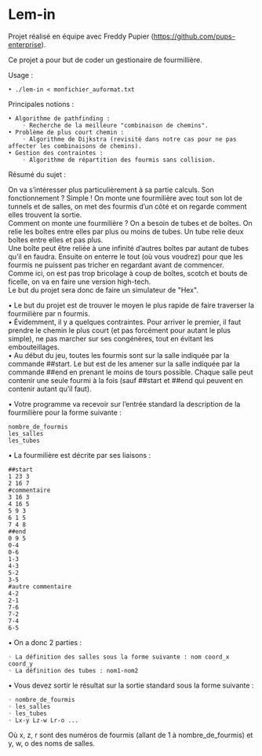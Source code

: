 # Lem-in
Projet réalisé en équipe avec Freddy Pupier (https://github.com/pups-enterprise).

Ce projet a pour but de coder un gestionaire de fourmillière.

Usage :

    • ./lem-in < monfichier_auformat.txt

Principales notions :

    • Algorithme de pathfinding :
        ◦ Recherche de la meilleure "combinaison de chemins".
    • Problème de plus court chemin :
        ◦ Algorithme de Dijkstra (revisité dans notre cas pour ne pas affecter les combinaisons de chemins).
    • Gestion des contraintes :
        ◦ Algorithme de répartition des fourmis sans collision. 
    
Résumé du sujet :

On va s’intéresser plus particulièrement à sa partie calculs. Son fonctionnement ?
Simple ! On monte une fourmilière avec tout son lot de tunnels et de salles, on met des
fourmis d’un côté et on regarde comment elles trouvent la sortie.\
Comment on monte une fourmilière ? On a besoin de tubes et de boîtes.
On relie les boîtes entre elles par plus ou moins de tubes. Un tube relie deux boîtes entre
elles et pas plus.\
Une boîte peut être reliée à une infinité d’autres boîtes par autant de tubes qu’il en faudra.
Ensuite on enterre le tout (où vous voudrez) pour que les fourmis ne puissent pas tricher
en regardant avant de commencer.\
Comme ici, on est pas trop bricolage à coup de boîtes, scotch et bouts de ficelle, on va
en faire une version high-tech.\
Le but du projet sera donc de faire un simulateur de "Hex".

• Le but du projet est de trouver le moyen le plus rapide de faire traverser la fourmilière
par n fourmis.\
• Évidemment, il y a quelques contraintes. Pour arriver le premier, il faut prendre le
chemin le plus court (et pas forcément pour autant le plus simple), ne pas marcher
sur ses congénères, tout en évitant les embouteillages.\
• Au début du jeu, toutes les fourmis sont sur la salle indiquée par la commande
##start. Le but est de les amener sur la salle indiquée par la commande ##end en
prenant le moins de tours possible. Chaque salle peut contenir une seule fourmi à
la fois (sauf ##start et ##end qui peuvent en contenir autant qu’il faut).

• Votre programme va recevoir sur l’entrée standard la description de la fourmilière
pour la forme suivante :

    nombre_de_fourmis
    les_salles
    les_tubes

• La fourmilière est décrite par ses liaisons :

    ##start
    1 23 3
    2 16 7
    #commentaire
    3 16 3
    4 16 5
    5 9 3
    6 1 5
    7 4 8
    ##end
    0 9 5
    0-4
    0-6
    1-3
    4-3
    5-2
    3-5
    #autre commentaire
    4-2
    2-1
    7-6
    7-2
    7-4
    6-5

• On a donc 2 parties :

    ◦ La définition des salles sous la forme suivante : nom coord_x coord_y
    ◦ La définition des tubes : nom1-nom2
    
• Vous devez sortir le résultat sur la sortie standard sous la forme suivante :

    ◦ nombre_de_fourmis
    ◦ les_salles
    ◦ les_tubes
    ◦ Lx-y Lz-w Lr-o ...

Où x, z, r sont des numéros de fourmis (allant de 1 à nombre_de_fourmis) et
y, w, o des noms de salles.
